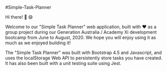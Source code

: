 #Simple-Task-Planner

Hi there! :wave: :smile:

Welcome to our "Simple Task Planner" web application, built with :heart: as a group project during our Generation Australia / Academy Xi development bootcamp from June to August, 2020. We hope you will enjoy using it as much as we enjoyed building it!

The "Simple Task Planner" was built with Bootstrap 4.5 and Javascript, and uses the localStorage Web API to persistently store tasks you have created. It has also been built with a unit testing suite using Jest.
